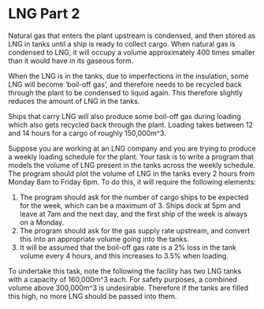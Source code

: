 # LNG Part 2

Natural gas that enters the plant upstream is condensed, and then stored as LNG in tanks until a ship is ready to collect cargo. When natural gas is condensed to LNG, it will occupy a volume approximately 400 times smaller than it would have in its gaseous form. 

When the LNG is in the tanks, due to imperfections in the insulation, some LNG will become ‘boil-off gas’, and therefore needs to be recycled back through the plant to be condensed to liquid again. This therefore slightly reduces the amount of LNG in the tanks. 

Ships that carry LNG will also produce some boil-off gas during loading which also gets recycled back through the plant. Loading takes between 12 and 14 hours for a cargo of roughly 150,000m^3. 

Suppose you are working at an LNG company and you are trying to produce a weekly loading schedule for the plant. Your task is to write a program that models the volume of LNG present in the tanks across the weekly schedule. The program should plot the volume of LNG in the tanks every 2 hours from Monday 8am to Friday 6pm. To do this, it will require the following elements:
1. The program should ask for the number of cargo ships to be expected for the week, which can be a maximum of 3. Ships dock at 5pm and leave at 7am and the next day, and the first ship of the week is always on a Monday.
2. The program should ask for the gas supply rate upstream, and convert this into an appropriate volume going into the tanks.
3. It will be assumed that the boil-off gas rate is a 2% loss in the tank volume every 4 hours, and this increases to 3.5% when loading.

To undertake this task, note the following the facility has two LNG tanks with a capacity of 160,000m^3 each. For safety purposes, a combined volume above 300,000m^3 is undesirable. Therefore if the tanks are filled this high, no more LNG should be passed into them.
